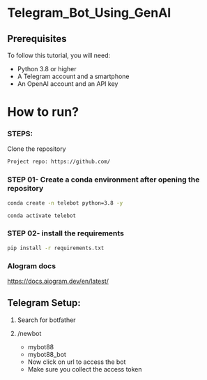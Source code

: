 # Telegram_Bot_Using_GenAI


## Prerequisites

To follow this tutorial, you will need:

- Python 3.8 or higher
- A Telegram account and a smartphone
- An OpenAI account and an API key



# How to run?
### STEPS:

Clone the repository

```bash
Project repo: https://github.com/
```
### STEP 01- Create a conda environment after opening the repository

```bash
conda create -n telebot python=3.8 -y
```

```bash
conda activate telebot
```


### STEP 02- install the requirements
```bash
pip install -r requirements.txt
```


### AIogram docs
https://docs.aiogram.dev/en/latest/


## Telegram Setup:

1. Search for botfather
2. /newbot
   - mybot88
   - mybot88_bot

   * Now click on url to access the bot
   * Make sure you collect the access token